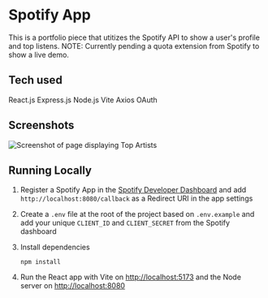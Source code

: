 # Spotify App

This is a portfolio piece that utitizes the Spotify API to show a user's profile and top listens.
NOTE: Currently pending a quota extension from Spotify to show a live demo.

## Tech used
React.js
Express.js
Node.js
Vite
Axios
OAuth

## Screenshots
![Screenshot of page displaying Top Artists](https://github.com/RayOlivier/spotify-project/blob/main/client/public/screenshots/artists.png)


## Running Locally

1. Register a Spotify App in the [Spotify Developer Dashboard](https://developer.spotify.com/dashboard/) and add `http://localhost:8080/callback` as a Redirect URI in the app settings

2. Create a `.env` file at the root of the project based on `.env.example` and add your unique `CLIENT_ID` and `CLIENT_SECRET` from the Spotify dashboard


3. Install dependencies

    ```shell
    npm install
    ```

4. Run the React app with Vite on <http://localhost:5173> and the Node server on <http://localhost:8080>
